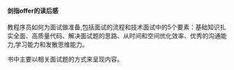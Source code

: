 #### 剑指offer的读后感

教程序员如何为面试做准备,包括面试的流程和技术面试中的5个要素：基础知识扎实全面、高质量代码、解决面试题的思路、从时间和空间优化效率、优秀的沟通能力,学习能力和发散思维能力。

书中主要以相关面试题的方式来呈现内容。

